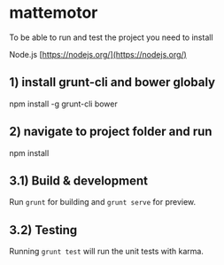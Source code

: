 # mattemotor

To be able to run and test the project you need to install

Node.js [https://nodejs.org/](https://nodejs.org/)

## 1) install grunt-cli and bower globaly

npm install -g grunt-cli bower

## 2) navigate to project folder and run

npm install

## 3.1) Build & development

Run `grunt` for building and `grunt serve` for preview.

## 3.2) Testing

Running `grunt test` will run the unit tests with karma.
